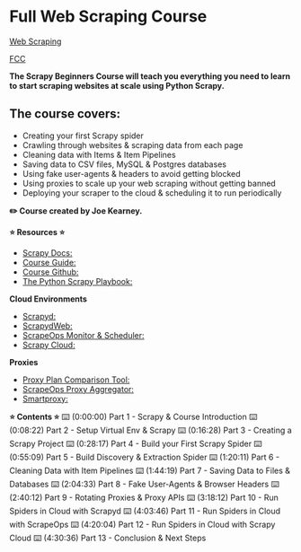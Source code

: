 # Full Web Scraping Course

[Web Scraping](https://www.youtube.com/watch?v=mBoX_JCKZTE)

[FCC](https://www.freecodecamp.org/news/use-scrapy-for-web-scraping-in-python/)

**The Scrapy Beginners Course will teach you everything you need to learn to start scraping websites at scale using Python Scrapy.**

## The course covers:

- Creating your first Scrapy spider
- Crawling through websites & scraping data from each page
- Cleaning data with Items & Item Pipelines
- Saving data to CSV files, MySQL & Postgres databases
- Using fake user-agents & headers to avoid getting blocked
- Using proxies to scale up your web scraping without getting banned
- Deploying your scraper to the cloud & scheduling it to run periodically

**✏️ Course created by Joe Kearney.**

**⭐️ Resources ⭐️**

- [Scrapy Docs:](https://docs.scrapy.org/en/latest/)
- [Course Guide:](https://thepythonscrapyplaybook.com/freecodecamp-beginner-course/)
- [Course Github:](https://github.com/orgs/python-scrapy-playbook/repositories)
- [The Python Scrapy Playbook:](https://thepythonscrapyplaybook.com/)

**Cloud Environments**

- [Scrapyd:](https://github.com/scrapy/scrapyd)
- [ScrapydWeb:](https://github.com/my8100/scrapydweb)
- [ScrapeOps Monitor & Scheduler:](https://www.youtube.com/redirect?event=video_description&redir_token=QUFFLUhqbTVVSVRPbEVFbGttY0FzN0FkeUxZOG5kenZMd3xBQ3Jtc0tsYzZfMUZsVWM0b0syczd3QzFfMThlM3I5amdEUlRySVdsTEMxYXNrZzgxUDJEeXZHNFFEUXNubHB2N0E2M1h5U3FabWJEUXZtemh3a3A0cnJtUUN0bkZxWEJ1SU41cWxoT0t0TVJxdi1raFNhM0Y4Yw&q=https%3A%2F%2Fscrapeops.io%2Fmonitoring-scheduling%2F&v=mBoX_JCKZTE)
- [Scrapy Cloud:](https://www.zyte.com/scrapy-cloud/)

**Proxies**

- [Proxy Plan Comparison Tool:](https://www.youtube.com/redirect?event=video_description&redir_token=QUFFLUhqa1ZkR3JOTS0zYXljNW15blJ0Z1RJc3hBN29Td3xBQ3Jtc0ttektnTjRNSnVQOWdINTFVOGF5Z0g3OEtPV2lNQ0RXWGo3U1FmM2xUZnJzUjV3SHNzQ3BvQWt3TXp1YkM3U1p3bDVGN3pHbXBZMV9WckR0elE1eWRWLTZSNVFQRmVmaTBndWJNZXZmd1FDbXFlb1RvNA&q=https%3A%2F%2Fscrapeops.io%2Fproxy-providers%2Fcomparison%2Ffree-proxy-providers&v=mBoX_JCKZTE)
- [ScrapeOps Proxy Aggregator:](https://www.youtube.com/redirect?event=video_description&redir_token=QUFFLUhqbWF1eWVUY2hqNGR4WnZ0ZF8tcE1aaEF2MThsZ3xBQ3Jtc0tsaTRiOXZfVTltUTVveVVKUkx1ejI3TjhTakd5TGZwMk1xR3FXX25DcGlqczI3THFjVmxhckY5ekNuMjJXc1ZBZW1VX3kyRjZuclV6SHZZcWc4Rm9Oc1BGNTdnSGdfTDBBWmNtV2JBT05LVGlvUGZCRQ&q=https%3A%2F%2Fscrapeops.io%2Fproxy-api-aggregator%2F&v=mBoX_JCKZTE)
- [Smartproxy:](https://www.youtube.com/redirect?event=video_description&redir_token=QUFFLUhqa1FrYVhvWGRKenRIU0JFX2lqTENSZjJwZXpod3xBQ3Jtc0tuM2IxN05peHRxUUtmN3VHMGRkVWpQeU4ySk5UREEwWnpkdzRWaHVJWWdNUklXbFFGaDhsaVRMVGtYVF9ac3lnaE1kcU9abFNfUlZYRHdtVXpQZ2tKTXJ1TVZhWHk5ZV9oRU5RekFLZzlXR21hTXM4RQ&q=https%3A%2F%2Fsmartproxy.com%2Fdeals%2Fproxyservers%2Fips&v=mBoX_JCKZTE)

**⭐️ Contents ⭐️**
⌨️ (0:00:00) Part 1 - Scrapy & Course Introduction
⌨️ (0:08:22) Part 2 - Setup Virtual Env & Scrapy
⌨️ (0:16:28) Part 3 - Creating a Scrapy Project
⌨️ (0:28:17) Part 4 - Build your First Scrapy Spider
⌨️ (0:55:09) Part 5 - Build Discovery & Extraction Spider
⌨️ (1:20:11) Part 6 - Cleaning Data with Item Pipelines
⌨️ (1:44:19) Part 7 - Saving Data to Files & Databases
⌨️ (2:04:33) Part 8 - Fake User-Agents & Browser Headers
⌨️ (2:40:12) Part 9 - Rotating Proxies & Proxy APIs
⌨️ (3:18:12) Part 10 - Run Spiders in Cloud with Scrapyd
⌨️ (4:03:46) Part 11 - Run Spiders in Cloud with ScrapeOps
⌨️ (4:20:04) Part 12 - Run Spiders in Cloud with Scrapy Cloud
⌨️ (4:30:36) Part 13 - Conclusion & Next Steps
